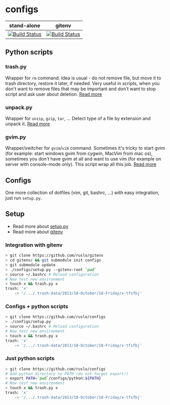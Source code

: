 # configs
| stand-alone | gitenv |
|-------------|--------|
| [![Build Status](https://drone.io/github.com/ruslo/configs/status.png)](https://drone.io/github.com/ruslo/configs/latest) | [![Build Status](https://drone.io/github.com/ruslo/gitenv/status.png)](https://drone.io/github.com/ruslo/gitenv/latest) |

## Python scripts

### trash.py
Wrapper for `rm` command. Idea is usual - do not remove file, but move it to trash directory, restore it later, if needed.
Very useful in scripts, when you don't want to remove files that may be important and don't want to stop
script and ask user about deletion. [Read more](https://github.com/ruslo/configs/wiki/trash.py-usage)

### unpack.py
Wrapper for `unzip`, `gzip`, `tar`, ... Detect type of a file by extension and unpack it.
[Read more](https://github.com/ruslo/configs/wiki/unpack.py-usage)

### gvim.py
Wrapper/switcher for `gvim`/`vim` command. Sometimes it's tricky to start gvim (for example:
start windows gvim from cygwin, MacVim from mac os), sometimes you don't have gvim at all and want to use vim
(for example on server with console-mode only). This script wrap all this job.
[Read more](https://github.com/ruslo/configs/wiki/gvim.py-usage)

## Configs
One more collection of dotfiles (vim, git, bashrc, ...) with easy integration, just run `setup.py`.

## Setup
* Read more about [setup.py](https://github.com/ruslo/configs/wiki/setup.py-usage)
* Read more about [gitenv](https://github.com/ruslo/gitenv)

### Integration with gitenv
```bash
> git clone https://github.com/ruslo/gitenv
> cd gitenv/ && git submodule init configs
> git submodule update
> ./configs/setup.py --gitenv-root `pwd`
> source ~/.bashrc # Reload configuration
# Now test new environment
> touch x && trash.py x
trash: 'x'
    -> '/.../.trash-data/2013/10-October/18-Friday/x-tfsfbj'
```

### Configs + python scripts
```bash
> git clone https://github.com/ruslo/configs
> ./configs/setup.py
> source ~/.bashrc # Reload configuration
# Now test new environment
> touch x && trash.py x
trash: 'x'
    -> '/.../.trash-data/2013/10-October/18-Friday/x-tfsfbj'
```

### Just python scripts
```bash
> git clone https://github.com/ruslo/configs
# Add python directory to PATH (do not forget export!)
> export PATH=`pwd`/configs/python:${PATH}
# Now test new environment
> touch x && trash.py x
trash: 'x'
    -> '/.../.trash-data/2013/10-October/18-Friday/x-tfsfbj'
```
